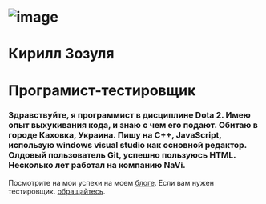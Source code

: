 # ![image](https://user-images.githubusercontent.com/95048999/143777976-12230805-5e26-432b-9c74-39049dfb7599.png)
#                                                                                                                 Кирилл Зозуля
#                                                                                                                 Програмист-тестировщик
### Здравствуйте, я программист в дисциплине Dota 2. Имею опыт выхукивания кода, и знаю с чем его подают. Обитаю в городе Каховка, Украина. Пишу на C++, JavaScript, использую windows visual studio как основной редактор. Олдовый пользователь Git, успешно пользуюсь HTML. Несколько лет работал на компанию NaVi.
Посмотрите на мои успехи на моем [блоге](https://prodota.ru/). Если вам нужен тестировщик. [обращайтесь](https://ru.wikipedia.org/wiki/Skype).
